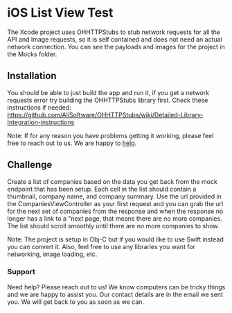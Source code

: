 # iOS List View Test

The Xcode project uses OHHTTPStubs to stub network requests for all the API and Image requests, so it is self contained and does not need an actual network connection.  You can see the payloads and images for the project in the Mocks folder.

## Installation

You should be able to just build the app and run it, if you get a network requests error try building the OHHTTPStubs library first.  Check these instructions if needed: https://github.com/AliSoftware/OHHTTPStubs/wiki/Detailed-Library-Integration-instructions

Note: If for any reason you have problems getting it working, please feel free to reach out to us. We are happy to [help](#support).

## Challenge

Create a list of companies based on the data you get back from the mock endpoint that has been setup. Each cell in the list should contain a thumbnail, company name, and company summary. Use the url provided in the CompaniesViewController as your first request and you can grab the url for the next set of companies from the response and when the response no longer has a link to a "next page, that means there are no more companies.  The list should scroll smoothly until there are no more companies to show.

Note:  The project is setup in Obj-C but if you would like to use Swift instead you can convert it.  Also, feel free to use any libraries you want for networking, image loading, etc.

### Support

Need help? Please reach out to us! We know computers can be tricky things and we are happy to assist you. Our contact details are in the email we sent you. We will get back to you as soon as we can.